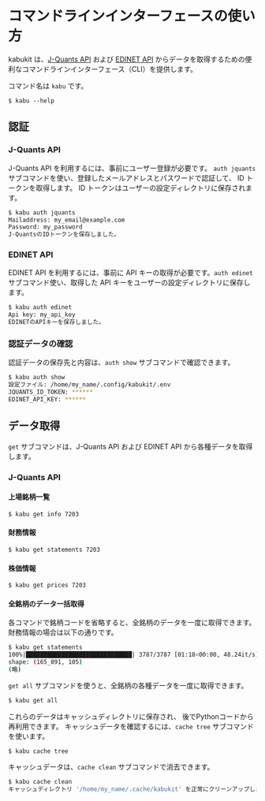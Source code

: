 # コマンドラインインターフェースの使い方

kabukit は、[J-Quants API](https://jpx-jquants.com/)
および
[EDINET API](https://disclosure2dl.edinet-fsa.go.jp/guide/static/disclosure/WZEK0110.html)
からデータを取得するための便利なコマンドラインインターフェース（CLI）を提供します。

コマンド名は `kabu` です。

```console exec="on" source="console" width="80"
$ kabu --help
```

## 認証

### J-Quants API

J-Quants API を利用するには、事前にユーザー登録が必要です。
`auth jquants` サブコマンドを使い、登録したメールアドレスとパスワードで認証して、
ID トークンを取得します。
ID トークンはユーザーの設定ディレクトリに保存されます。

```bash
$ kabu auth jquants
Mailaddress: my_email@example.com
Password: my_password
J-QuantsのIDトークンを保存しました。
```

### EDINET API

EDINET API を利用するには、事前に API キーの取得が必要です。`auth edinet` サブコマンド使い、取得した API キーをユーザーの設定ディレクトリに保存します。

```bash
$ kabu auth edinet
Api key: my_api_key
EDINETのAPIキーを保存しました。
```

### 認証データの確認

認証データの保存先と内容は、`auth show` サブコマンドで確認できます。

```bash
$ kabu auth show
設定ファイル: /home/my_name/.config/kabukit/.env
JQUANTS_ID_TOKEN: ******
EDINET_API_KEY: ******
```

## データ取得

`get` サブコマンドは、J-Quants API および EDINET API から各種データを取得します。

### J-Quants API

#### 上場銘柄一覧

```console exec="on" source="console"
$ kabu get info 7203
```

#### 財務情報

```console exec="on" source="console"
$ kabu get statements 7203
```

#### 株価情報

```console exec="on" source="console"
$ kabu get prices 7203
```

#### 全銘柄のデータ一括取得

各コマンドで銘柄コードを省略すると、全銘柄のデータを一度に取得できます。財務情報の場合は以下の通りです。

```bash
$ kabu get statements
100%|██████████████████████████████| 3787/3787 [01:18<00:00, 48.24it/s]
shape: (165_891, 105)
(略)
```

`get all` サブコマンドを使うと、全銘柄の各種データを一度に取得できます。

```bash
$ kabu get all
```

これらのデータはキャッシュディレクトリに保存され、
後でPythonコードから再利用できます。
キャッシュデータを確認するには、`cache tree` サブコマンドを使います。

```console exec="on" source="console"
$ kabu cache tree
```

キャッシュデータは、`cache clean` サブコマンドで消去できます。

```bash
$ kabu cache clean
キャッシュディレクトリ '/home/my_name/.cache/kabukit' を正常にクリーンアップしました。
```

